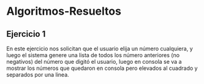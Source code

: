 # Algoritmos-Resueltos

## Ejercicio 1
En este ejercicio nos solicitan que el usuario elija un número cualquiera, y luego el sistema genere una lista de todos los número anteriores (no negativos) del número que digitó el usuario, luego en consola se va a mostrar los números que quedaron en consola pero elevados al cuadrado y separados por una linea.
